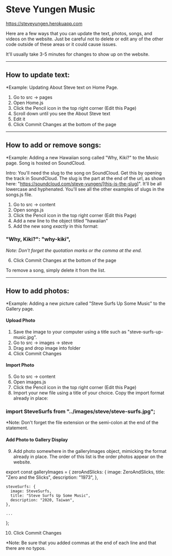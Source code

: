 # Steve Yungen Music
https://steveyungen.herokuapp.com

Here are a few ways that you can update the text, photos, songs, and videos on the website. Just be careful not to delete or edit any of the other code outside of these areas or it could cause issues. 

It'll usually take 3-5 minutes for changes to show up on the website. 

<hr />

## How to update text:
*Example: Updating About Steve text on Home Page.

1) Go to src -> pages
2) Open Home.js
3) Click the Pencil icon in the top right corner (Edit this Page)
4) Scroll down until you see the About Steve text
5) Edit it
6) Click Commit Changes at the bottom of the page

<hr />

## How to add or remove songs:
*Example: Adding a new Hawaiian song called "Why, Kiki?" to the Music page. Song is hosted on SoundCloud. 

Intro: You'll need the slug to the song on SoundCloud. Get this by opening the track in SoundCloud. The slug is the part at the end of the url, as shown here: "https://soundcloud.com/steve-yungen/[this-is-the-slug]". It'll be all lowercase and hyphenated. You'll see all the other examples of slugs in the songs.js file. 

1) Go to src -> content 
2) Open songs.js
3) Click the Pencil icon in the top right corner (Edit this Page)
4) Add a new line to the object titled "hawaiian"
5) Add the new song *exactly* in this format:

  ### "Why, Kiki?": "why-kiki",
  
  *Note: Don't forget the quotation marks or the comma at the end.*

6) Click Commit Changes at the bottom of the page

To remove a song, simply delete it from the list.

<hr />

## How to add photos:
*Example: Adding a new picture called "Steve Surfs Up Some Music" to the Gallery page.

#### Upload Photo
1) Save the image to your computer using a title such as "steve-surfs-up-music.jpg".
2) Go to src -> images -> steve
3) Drag and drop image into folder
4) Click Commit Changes

#### Import Photo
5) Go to src -> content
6) Open images.js
7) Click the Pencil icon in the top right corner (Edit this Page)
8) Import your new file using a title of your choice. Copy the import format already in place:

  ### import SteveSurfs from "../images/steve/steve-surfs.jpg";
  
  *Note: Don't forget the file extension or the semi-colon at the end of the statement.
  
#### Add Photo to Gallery Display
9) Add photo somewhere in the galleryImages object, mimicking the format already in place. The order of this list is the order photos appear on the website.

  export const galleryImages = {
    zeroAndSlicks: {
      image: ZeroAndSlicks,
      title: "Zero and the Slicks",
      description: "1973",
    },
    
    steveSurfs: {
      image: SteveSurfs,
      title: "Steve Surfs Up Some Music",
      description: "2020, Taiwan",
    },
    
    ...
    
};

10) Click Commit Changes

*Note: Be sure that you added commas at the end of each line and that there are no typos.
    




